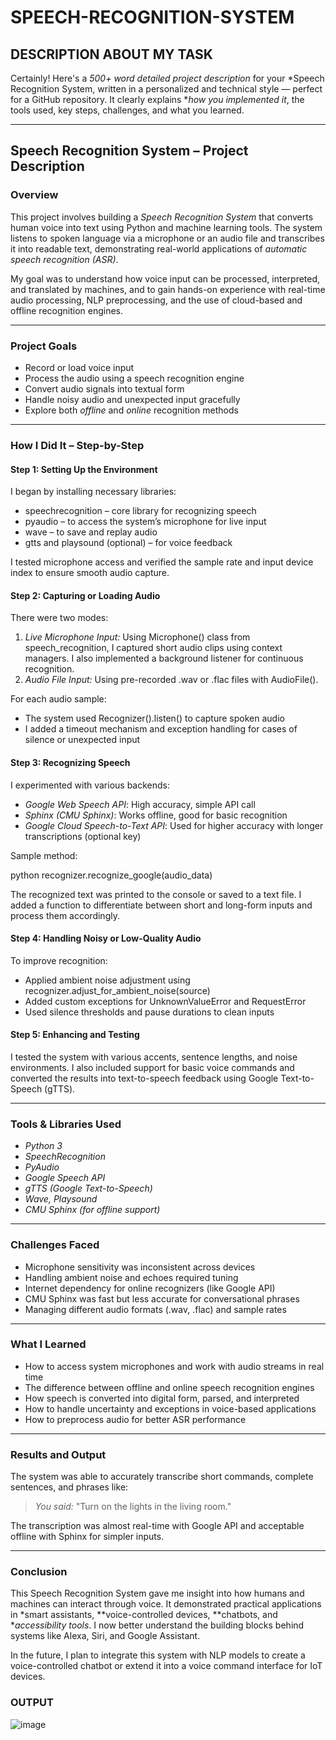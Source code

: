 # SPEECH-RECOGNITION-SYSTEM

## DESCRIPTION ABOUT MY TASK

Certainly! Here's a *500+ word detailed project description* for your *Speech Recognition System, written in a personalized and technical style — perfect for a GitHub repository. It clearly explains **how you implemented it*, the tools used, key steps, challenges, and what you learned.

---

##   Speech Recognition System – Project Description

###  Overview

This project involves building a *Speech Recognition System* that converts human voice into text using Python and machine learning tools. The system listens to spoken language via a microphone or an audio file and transcribes it into readable text, demonstrating real-world applications of *automatic speech recognition (ASR)*.

My goal was to understand how voice input can be processed, interpreted, and translated by machines, and to gain hands-on experience with real-time audio processing, NLP preprocessing, and the use of cloud-based and offline recognition engines.

---

###  Project Goals

* Record or load voice input
* Process the audio using a speech recognition engine
* Convert audio signals into textual form
* Handle noisy audio and unexpected input gracefully
* Explore both *offline* and *online* recognition methods

---

###  How I Did It – Step-by-Step

####  Step 1: Setting Up the Environment

I began by installing necessary libraries:

* speechrecognition – core library for recognizing speech
* pyaudio – to access the system’s microphone for live input
* wave – to save and replay audio
* gtts and playsound (optional) – for voice feedback

I tested microphone access and verified the sample rate and input device index to ensure smooth audio capture.

####  Step 2: Capturing or Loading Audio

There were two modes:

1. *Live Microphone Input:* Using Microphone() class from speech_recognition, I captured short audio clips using context managers. I also implemented a background listener for continuous recognition.
2. *Audio File Input:* Using pre-recorded .wav or .flac files with AudioFile().

For each audio sample:

* The system used Recognizer().listen() to capture spoken audio
* I added a timeout mechanism and exception handling for cases of silence or unexpected input

####  Step 3: Recognizing Speech

I experimented with various backends:

* *Google Web Speech API*: High accuracy, simple API call
* *Sphinx (CMU Sphinx)*: Works offline, good for basic recognition
* *Google Cloud Speech-to-Text API*: Used for higher accuracy with longer transcriptions (optional key)

Sample method:

python
recognizer.recognize_google(audio_data)


The recognized text was printed to the console or saved to a text file. I added a function to differentiate between short and long-form inputs and process them accordingly.

####  Step 4: Handling Noisy or Low-Quality Audio

To improve recognition:

* Applied ambient noise adjustment using recognizer.adjust_for_ambient_noise(source)
* Added custom exceptions for UnknownValueError and RequestError
* Used silence thresholds and pause durations to clean inputs

####  Step 5: Enhancing and Testing

I tested the system with various accents, sentence lengths, and noise environments. I also included support for basic voice commands and converted the results into text-to-speech feedback using Google Text-to-Speech (gTTS).

---

###  Tools & Libraries Used

* *Python 3*
* *SpeechRecognition*
* *PyAudio*
* *Google Speech API*
* *gTTS (Google Text-to-Speech)*
* *Wave, Playsound*
* *CMU Sphinx (for offline support)*

---

###  Challenges Faced

* Microphone sensitivity was inconsistent across devices
* Handling ambient noise and echoes required tuning
* Internet dependency for online recognizers (like Google API)
* CMU Sphinx was fast but less accurate for conversational phrases
* Managing different audio formats (.wav, .flac) and sample rates

---

###  What I Learned

* How to access system microphones and work with audio streams in real time
* The difference between offline and online speech recognition engines
* How speech is converted into digital form, parsed, and interpreted
* How to handle uncertainty and exceptions in voice-based applications
* How to preprocess audio for better ASR performance

---

###  Results and Output

The system was able to accurately transcribe short commands, complete sentences, and phrases like:

> *You said:* "Turn on the lights in the living room."

The transcription was almost real-time with Google API and acceptable offline with Sphinx for simpler inputs.

---

###  Conclusion

This Speech Recognition System gave me insight into how humans and machines can interact through voice. It demonstrated practical applications in *smart assistants, **voice-controlled devices, **chatbots, and **accessibility tools*. I now better understand the building blocks behind systems like Alexa, Siri, and Google Assistant.

In the future, I plan to integrate this system with NLP models to create a voice-controlled chatbot or extend it into a voice command interface for IoT devices.

### OUTPUT

![image](https://github.com/user-attachments/assets/2d3e4e9f-2b40-4b50-be4e-0391bf4500ef)




